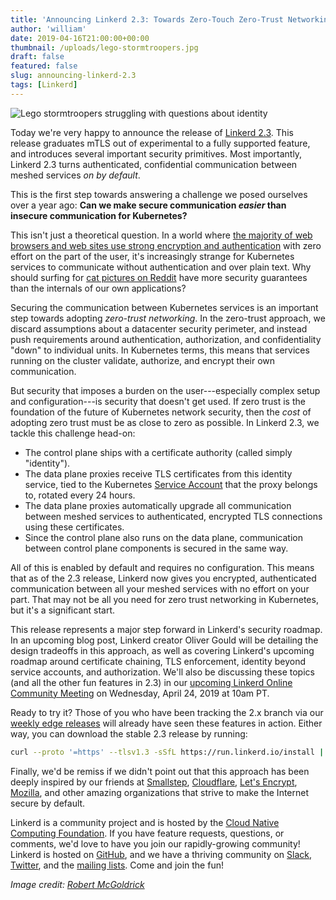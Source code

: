 ```yaml
---
title: 'Announcing Linkerd 2.3: Towards Zero-Touch Zero-Trust Networking for Kubernetes'
author: 'william'
date: 2019-04-16T21:00:00+00:00
thumbnail: /uploads/lego-stormtroopers.jpg
draft: false
featured: false
slug: announcing-linkerd-2.3
tags: [Linkerd]
---
```


![Lego stormtroopers struggling with questions about
identity](/uploads/lego-stormtroopers.jpg)

Today we're very happy to announce the release of [Linkerd 2.3](https://github.com/linkerd/linkerd2/releases/tag/stable-2.3.0). This release graduates mTLS out of experimental to a fully supported feature, and introduces several important security primitives. Most importantly, Linkerd 2.3 turns authenticated, confidential communication between meshed services _on by default_.

This is the first step towards answering a challenge we posed ourselves over a year ago: **Can we make secure communication _easier_ than insecure communication for Kubernetes?**

This isn't just a theoretical question. In a world where [the majority of web browsers and web sites use strong encryption and authentication](https://transparencyreport.google.com/https/overview?hl=en) with zero effort on the part of the user, it's increasingly strange for Kubernetes services to communicate without authentication and over plain text. Why should surfing for [cat pictures on Reddit](https://www.reddit.com/r/dogpics) have more security guarantees than the internals of our own applications?

Securing the communication between Kubernetes services is an important step towards adopting _zero-trust networking_. In the zero-trust approach, we discard assumptions about a datacenter security perimeter, and instead push requirements around authentication, authorization, and confidentiality "down" to individual units. In Kubernetes terms, this means that services running on the cluster validate, authorize, and encrypt their own communication.

But security that imposes a burden on the user---especially complex setup and configuration---is security that doesn't get used. If zero trust is the foundation of the future of Kubernetes network security, then the _cost_ of adopting zero trust must be as close to zero as possible. In Linkerd 2.3, we tackle this challenge head-on:

- The control plane ships with a certificate authority (called simply "identity").
- The data plane proxies receive TLS certificates from this identity service, tied to the Kubernetes [Service Account](https://kubernetes.io/docs/reference/access-authn-authz/service-accounts-admin/) that the proxy belongs to, rotated every 24 hours.
- The data plane proxies automatically upgrade all communication between meshed services to authenticated, encrypted TLS connections using these certificates.
- Since the control plane also runs on the data plane, communication between control plane components is secured in the same way.

All of this is enabled by default and requires no configuration. This means that as of the 2.3 release, Linkerd now gives you encrypted, authenticated communication between all your meshed services with no effort on your part. That may not be all you need for zero trust networking in Kubernetes, but it's a significant start.

This release represents a major step forward in Linkerd's security roadmap. In an upcoming blog post, Linkerd creator Oliver Gould will be detailing the design tradeoffs in this approach, as well as covering Linkerd's upcoming roadmap around certificate chaining, TLS enforcement, identity beyond service accounts, and authorization. We'll also be discussing these topics (and all the other fun features in 2.3) in our [upcoming Linkerd Online Community Meeting](https://www.meetup.com/Linkerd-Online-Community-Meetup/events/260356731/) on Wednesday, April 24, 2019 at 10am PT.

Ready to try it? Those of you who have been tracking the 2.x branch via our [weekly edge releases](https://linkerd.io/2/edge) will already have seen these features in action. Either way, you can download the stable 2.3 release by running:

```bash
curl --proto '=https' --tlsv1.3 -sSfL https://run.linkerd.io/install | sh
```

Finally, we'd be remiss if we didn't point out that this approach has been deeply inspired by our friends at [Smallstep](https://smallstep.com/), [Cloudflare](https://www.cloudflare.com/), [Let's Encrypt](https://letsencrypt.org/), [Mozilla](https://www.mozilla.org/), and other amazing organizations that strive to make the Internet secure by default.

Linkerd is a community project and is hosted by the [Cloud Native Computing Foundation](https://cncf.io). If you have feature requests, questions, or comments, we'd love to have you join our rapidly-growing community! Linkerd is hosted on [GitHub](https://github.com/linkerd/), and we have a thriving community on [Slack](https://slack.linkerd.io), [Twitter](https://twitter.com/linkerd), and the [mailing lists](https://linkerd.io/2/get-involved/). Come and join the fun!

_Image credit: [Robert McGoldrick](https://www.flickr.com/photos/bobsfever/)_
